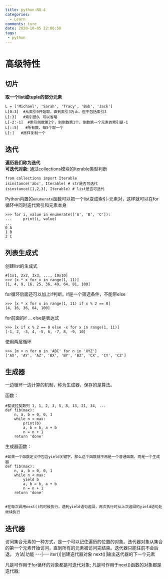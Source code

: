 ```yaml
---
title: python-NO-4
categories:
  - Learn
comments: ture
date: 2020-10-05 22:06:58
tags:
 - python
---
```

# 高级特性
## 切片
**取一个list或tuple的部分元素**  
```
L = ['Michael', 'Sarah', 'Tracy', 'Bob', 'Jack']
L[0:3]  #从索引0开始取，直到索引3为止，但不包括索引3
L[:3]   #索引是0，可以省略
L[-2:-1]  #索引倒数第2个，到倒数第1个，倒数第一个元素的索引是-1
L[::5]   #所有数，每5个取一个
L[:]   #原样复制一个
```  
## 迭代
**遍历我们称为迭代**  
**可迭代对象:** 通过collections模块的Iterable类型判断
```
from collections import Iterable
isinstance('abc', Iterable) # str是否可迭代
isinstance([1,2,3], Iterable) # list是否可迭代
```
Python内置的`enumerate`函数可以把一个list变成索引-元素对，这样就可以在for循环中同时迭代索引和元素本身
```
>>> for i, value in enumerate(['A', 'B', 'C']):
...     print(i, value)
...
0 A
1 B
2 C
```

## 列表生成式
创建list的生成式
```
#[1x1, 2x2, 3x3, ..., 10x10]
>>> [x * x for x in range(1, 11)]
[1, 4, 9, 16, 25, 36, 49, 64, 81, 100]
```

for循环后面还可以加上if判断，if是一个筛选条件，不能带else
```
>>> [x * x for x in range(1, 11) if x % 2 == 0]
[4, 16, 36, 64, 100]
```
for前面的if ... else是表达式
```
>>> [x if x % 2 == 0 else -x for x in range(1, 11)]
[-1, 2, -3, 4, -5, 6, -7, 8, -9, 10]
```

使用两层循环
```
>>> [m + n for m in 'ABC' for n in 'XYZ']
['AX', 'AY', 'AZ', 'BX', 'BY', 'BZ', 'CX', 'CY', 'CZ']
```


## 生成器
一边循环一边计算的机制，称为生成器，保存的是算法。  

函数：
```
#斐波拉契数列 1, 1, 2, 3, 5, 8, 13, 21, 34, ...
def fib(max):
    n, a, b = 0, 0, 1
    while n < max:
        print(b)
        a, b = b, a + b
        n = n + 1
    return 'done'
```
生成器函数：

```
#如果一个函数定义中包含yield关键字，那么这个函数就不再是一个普通函数，而是一个生成器
def fib(max):    
    n, a, b = 0, 0, 1
    while n < max:
        yield b
        a, b = b, a + b
        n = n + 1
    return 'done'


#在每次调用next()的时候执行，遇到yield语句返回，再次执行时从上次返回的yield语句处继续执行
```


## 迭代器
访问集合元素的一种方式，是一个可以记住遍历的位置的对象。迭代器对象从集合的第一个元素开始访问，直到所有的元素被访问完结束。迭代器只能往前不会后退。
方法|功能
---|---
iter()|创建迭代器对象
next()|输出迭代器的下一个元素


凡是可作用于for循环的对象都是可迭代对象;
凡是可作用于next()函数的对象都是迭代器;